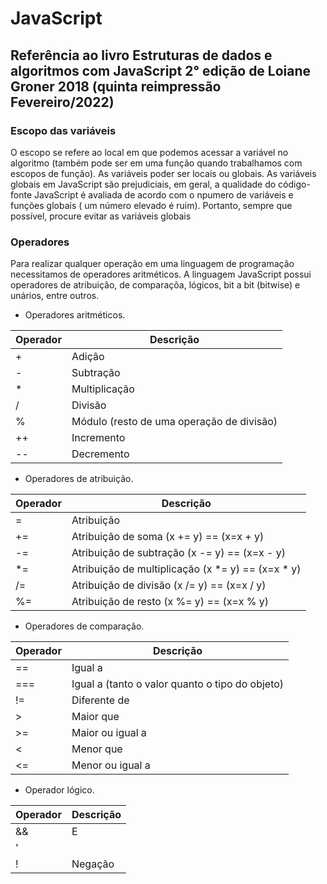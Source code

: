 # JavaScript

## Referência ao livro Estruturas de dados e algoritmos com JavaScript 2° edição de Loiane Groner 2018 (quinta reimpressão Fevereiro/2022)

### Escopo das variáveis

O escopo se refere ao local em que podemos acessar a variável no algoritmo (também pode ser em uma função quando trabalhamos com escopos de função). As variáveis poder ser locais ou globais.
As variáveis globais em JavaScript são prejudiciais, em geral, a qualidade do código-fonte JavaScript é avaliada de acordo com o npumero de variáveis e funções globais ( um número elevado é ruim). Portanto, sempre que possível, procure evitar as variáveis globais 

### Operadores
Para realizar qualquer operação em uma linguagem de programação necessitamos de operadores aritméticos. A linguagem JavaScript possui operadores de atribuição, de comparaçõa, lógicos, bit a bit (bitwise) e unários, entre outros.

- Operadores aritméticos.

| Operador| Descrição |
| ---     | ----------|
| +       | Adição    |
| -       | Subtração |
| *       | Multiplicação     |
| /       | Divisão     |
| %       | Módulo (resto de uma operação de divisão)     |
| ++      | Incremento     |
| --      | Decremento     |

- Operadores de atribuição.

| Operador| Descrição |
| ---     | ----------|
| =       | Atribuição    |
| +=      | Atribuição de soma (x += y) == (x=x + y) |
| -=      | Atribuição de subtração (x -= y) == (x=x - y)    |
| *=      | Atribuição de multiplicação (x *= y) == (x=x * y)     |
| /=      | Atribuição de divisão (x /= y) == (x=x / y)     |
| %=      | Atribuição de resto (x %= y) == (x=x % y)     |

- Operadores de comparação.

| Operador| Descrição |
| ---     | ----------|
| ==       | Igual a    |
| ===       | Igual a (tanto o valor quanto o tipo do objeto) |
| !=       | Diferente de     |
| >       | Maior que     |
| >=       | Maior ou igual a     |
| <      | Menor que     |
| <=      | Menor ou igual a     |

- Operador lógico.

| Operador| Descrição |
| ---     | ----------|
| &&       | E    |
| '||'       | Ou |
| !       | Negação    |
